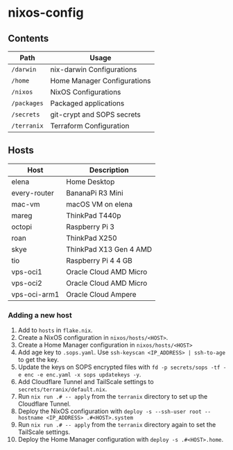 # nixos-config

## Contents

| Path        | Usage                       |
| ----------- | --------------------------- |
| `/darwin`   | nix-darwin Configurations   |
| `/home`     | Home Manager Configurations |
| `/nixos`    | NixOS Configurations        |
| `/packages` | Packaged applications       |
| `/secrets`  | git-crypt and SOPS secrets  |
| `/terranix` | Terraform Configuration     |

## Hosts

| Host         | Description            |
| ------------ | ---------------------- |
| elena        | Home Desktop           |
| every-router | BananaPi R3 Mini       |
| mac-vm       | macOS VM on elena      |
| mareg        | ThinkPad T440p         |
| octopi       | Raspberry Pi 3         |
| roan         | ThinkPad X250          |
| skye         | ThinkPad X13 Gen 4 AMD |
| tio          | Raspberry Pi 4 4 GB    |
| vps-oci1     | Oracle Cloud AMD Micro |
| vps-oci2     | Oracle Cloud AMD Micro |
| vps-oci-arm1 | Oracle Cloud Ampere    |

### Adding a new host

1. Add to `hosts` in `flake.nix`.
2. Create a NixOS configuration in `nixos/hosts/<HOST>`.
3. Create a Home Manager configuration in `nixos/hosts/<HOST>`
4. Add age key to `.sops.yaml`. Use `ssh-keyscan <IP_ADDRESS> | ssh-to-age` to get the key.
5. Update the keys on SOPS encrypted files with `fd -p secrets/sops -tf -e enc -e enc.yaml -x sops updatekeys -y`.
6. Add Cloudflare Tunnel and TailScale settings to `secrets/terranix/default.nix`.
7. Run `nix run .# -- apply` from the `terranix` directory to set up the Cloudflare Tunnel.
8. Deploy the NixOS configuration with `deploy -s --ssh-user root --hostname <IP_ADDRESS> .#<HOST>.system`
9. Run `nix run .# -- apply` from the `terranix` directory again to set the TailScale settings.
10. Deploy the Home Manager configuration with `deploy -s .#<HOST>.home`.
